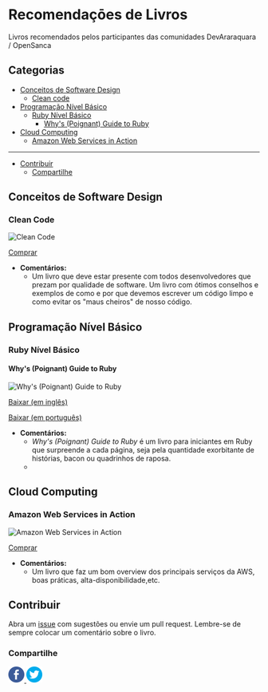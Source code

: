 # Recomendaçōes de Livros

Livros recomendados pelos participantes das comunidades DevAraraquara / OpenSanca

## Categorias

- [Conceitos de Software Design](#conceitos-de-software-design)
  - [Clean code](#clean-code)
- [Programação Nível Básico](#programação-nível-básico)
  - [Ruby Nível Básico](#ruby-nível-básico)
    - [Why's (Poignant) Guide to Ruby](#whys-poignant-guide-to-ruby)
- [Cloud Computing](#cloud-computing)
  - [Amazon Web Services in Action](#amazon-web-services-in-action)

---

- [Contribuir](#contribuir)
  - [Compartilhe](#compartilhe)

## Conceitos de Software Design

### <a name="clean-code"></a>Clean Code
![Clean Code](http://ecx.images-amazon.com/images/I/51oXyW8WQwL._SX387_BO1,204,203,200_.jpg)

[Comprar](http://www.amazon.com/Clean-Code-Handbook-Software-Craftsmanship-ebook/dp/B001GSTOAM/ref=mt_kindle?_encoding=UTF8&me=)
* **Comentários:**
    * Um livro que deve estar presente com todos desenvolvedores que prezam por qualidade de software. Um livro com ótimos conselhos e exemplos de como e por que devemos escrever um código limpo e como evitar os "maus cheiros" de nosso código.

## Programação Nível Básico

### Ruby Nível Básico

#### Why's (Poignant) Guide to Ruby

![Why's (Poignant) Guide to Ruby](http://poignant.guide/images/2007-cover-shut.jpg)

[Baixar (em inglês)](http://poignant.guide/)

[Baixar (em português)](http://why.carlosbrando.com/)
* **Comentários:**
  * _Why's (Poignant) Guide to Ruby_ é um livro para iniciantes em Ruby que surpreende a cada página, seja pela quantidade exorbitante de histórias, bacon ou quadrinhos de raposa.
  * 
  
## Cloud Computing

### Amazon Web Services in Action
![Amazon Web Services in Action](http://ecx.images-amazon.com/images/I/51imZSASpPL._SX397_BO1,204,203,200_.jpg)

[Comprar](http://www.amazon.com/Amazon-Services-Action-Andreas-Wittig/dp/1617292885/ref=sr_1_1?s=books&ie=UTF8&qid=1456315137&sr=1-1&keywords=AWS+in+Action)
* **Comentários:**
    * Um livro que faz um bom overview dos principais serviços da AWS, boas práticas, alta-disponibilidade,etc.


## Contribuir
Abra um [issue](https://github.com/opensanca/recommended_books/issues/new) com sugestões ou envie um pull request. Lembre-se de sempre colocar um comentário sobre o livro.

### Compartilhe

<a href="https://www.facebook.com/sharer/sharer.php?u=https%3A%2F%2Fgithub.com%2Fopensanca%2Frecommended_books&t=Livros%20Recomendados" title="Share on Facebook" target="_blank">
	<img src="images/Facebook.png">
</a>
<a href="https://twitter.com/intent/tweet?source=https%3A%2F%2Fgithub.com%2Fopensanca%2Frecommended_books&text=Livros%20Recomendados:%20https%3A%2F%2Fgithub.com%2Fopensanca%2Frecommended_books" target="_blank" title="Tweet">
	<img src="images/Twitter.png">
</a>
